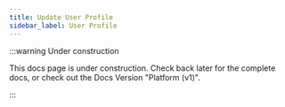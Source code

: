 ```yaml
---
title: Update User Profile
sidebar_label: User Profile
---
```

:::warning Under construction

This docs page is under construction. Check back later for the complete docs, or check out the Docs Version "Platform (v1)". 

:::

<!-- How to update your user profile information -->